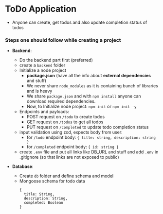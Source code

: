 # ToDo Application

- Anyone can create, get todos and also update completion status of todos

### Steps one should follow while creating a project

- **Backend**:
  - Do the backend part first (preferred)
  - create a `backend` folder
  - Initialize a node project 
    - **package.json** (have all the info about **external dependencies** and stuff)
    - We never share `node_modules` as it is containing bunch of libraries and is heavy
    - We share `package.json` and with `npm install` anyone can download required dependencies.
    - Now, to Initialize node project: `npm init` or `npm init -y`
  - Endpoints and payloads:
    - POST request on `/todo` to create todos
    - GET request on `/todos` to get all todos
    - PUT request on `/completed` to update todo completion status
  - input validation using zod, expects body from user:
    - for `/todo` endpoint body: `{ title: string, description: string }`
    - for `/completed` endpoint body: `{ id: string }`
  - create `.env` file and put all links like DB_URL and stuff and add `.env` in .gitignore (so that links are not exposed to public)

- **Database**:
  - Create `db` folder and define schema and model
  - Mongoose schema for todo data
      ```
      {
        title: String,
        description: String,
        completed: Boolean
      }
      ```